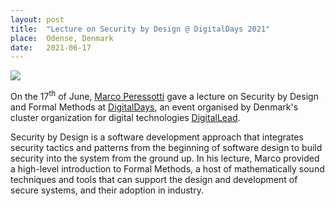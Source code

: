 ```yaml
---
layout: post
title:  "Lecture on Security by Design @ DigitalDays 2021"
place:  Odense, Denmark
date:   2021-06-17
---
```

<img class="img-fluid mx-auto d-block" src="/images/posts/digitaldays2021.jpg">

On the 17<sup>th</sup> of June, [Marco Peressotti](/people.html#mp) gave a lecture on Security by Design and Formal Methods at [DigitalDays](https://digitallead.dk/kalender/security-by-design-digitaldays-event/), an event organised by Denmark's cluster organization for digital technologies [DigitalLead](https://digitallead.dk/english/).

<!--more-->

Security by Design is a software development approach that integrates security tactics and patterns from the beginning of software design to build security into the system from the ground up. In his lecture, Marco provided a high-level introduction to Formal Methods, a host of mathematically sound techniques and tools that can support the design and development of secure systems, and their adoption in industry.
